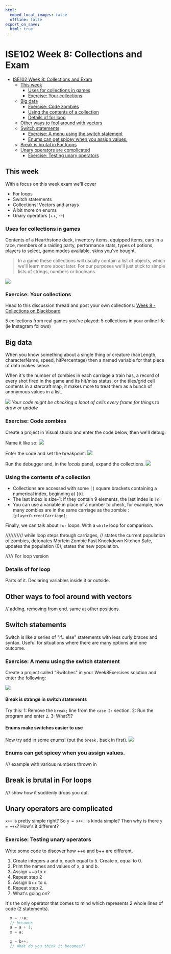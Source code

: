 ```yaml
---
html:
  embed_local_images: false
  offline: false
export_on_save:
  html: true
---
```

# ISE102 Week 8: Collections and Exam

<!-- @import "[TOC]" {cmd="toc" depthFrom=1 depthTo=3 orderedList=false} -->

<!-- code_chunk_output -->

- [ISE102 Week 8: Collections and Exam](#ise102-week-8-collections-and-exam)
  - [This week](#this-week)
    - [Uses for collections in games](#uses-for-collections-in-games)
    - [Exercise: Your collections](#exercise-your-collections)
  - [Big data](#big-data)
    - [Exercise: Code zombies](#exercise-code-zombies)
    - [Using the contents of a collection](#using-the-contents-of-a-collection)
    - [Details of for loop](#details-of-for-loop)
  - [Other ways to fool around with vectors](#other-ways-to-fool-around-with-vectors)
  - [Switch statements](#switch-statements)
    - [Exercise: A menu using the switch statement](#exercise-a-menu-using-the-switch-statement)
    - [Enums can get spicey when you assign values.](#enums-can-get-spicey-when-you-assign-values)
  - [Break is brutal in For loops](#break-is-brutal-in-for-loops)
  - [Unary operators are complicated](#unary-operators-are-complicated)
    - [Exercise: Testing unary operators](#exercise-testing-unary-operators)

<!-- /code_chunk_output -->

## This week

With a focus on this week exam we'll cover
- For loops
- Switch statements
- Collections! Vectors and arrays
- A bit more on enums
- Unary operators (++, --)

### Uses for collections in games

Contents of a Hearthstone deck, inventory items, equipped items, cars in a race, members of a raiding party, performance stats, types of potions, players to select, game modes available, skins you've bought.

> In a game these collections will usually contain a list of objects, which we'll learn more about later. For our purposes we'll just stick to simple lists of strings, numbers or booleans.

![](assets/week8/smash_player_select.jpg)


### Exercise: Your collections

Head to this discussion thread and post your own collections:
[Week 8 - Collections on Blackboard](https://laureate-au.blackboard.com/webapps/discussionboard/do/message?action=list_messages&course_id=_76681_1&nav=discussion_board_entry&conf_id=_114402_1&forum_id=_728750_1&message_id=_1856292_1)

5 collections from real games you've played:
5 collections in your online life (ie Instagram follows)

## Big data

When you know something about a single thing or creature (hairLength, characterName, speed, hitPercentage) then a named variable for that piece of data makes sense. 

When it's the number of zombies in each carriage a train has, a record of every shot fired in the game and its hit/miss status, or the tiles/grid cell contents in a starcraft map, it makes more to treat them as a bunch of anonymous values in a list.

![](assets/week8/tiles_map_sc2.jpg)
_Your code might be checking a looot of cells every frame for things to draw or update_

### Exercise: Code zombies

Create a project in Visual studio and enter the code below, then we'll debug.

Name it like so:
![](assets/week8/project_defining_zombie_population.png)

Enter the code and set the breakpoint:
![](assets/week8/code_defining_collections_carriageZombies.png)

Run the debugger and, in the _locals_ panel,  expand the collections.
![](assets/week8/debugger_locals_carriageZombies.png)

### Using the contents of a collection

- Collections are accessed with some `[]` square brackets containing a numerical index, beginning at `[0]`.
- The last index is size-1: if they contain 9 elements, the last index is `[8]`
- You can use a variable in place of a number to check, for example, how many zombies are in the same carriage as the zombie : `[playerCurrentCarriage]`;

Finally, we can talk about `for` loops. With a `while` loop for comparison.

/////////// while loop steps through carriages, 
// states the current population of zombies, detonates Mortein Zombie Fast Knockdown Kitchen Safe, updates the population (0), states the new population.

///// For loop version

### Details of for loop
Parts of it. Declaring variables inside it or outside. 

## Other ways to fool around with vectors

// adding, removing from end. same at other positions.

## Switch statements

Switch is like a series of "if.. else" statements with less curly braces and syntax. Useful for situations where there are many options and one outcome.

### Exercise: A menu using the switch statement
Create a project called "Switches" in your Week8Exercises solution and enter the following:

![](assets/week8/code_switches_menu.png)

#### Break is strange in switch statements

Try this:
1: Remove the `break;` line from the `case 2:` section.
2: Run the program and enter `2`.
3: What?!?

#### Enums make switches easier to use

Now try add in some enums! (put the `break;` back in first).
![](assets/week8/code_switches_enums.png)

### Enums can get spicey when you assign values.

/// example with various  numbers thrown in

## Break is brutal in For loops

/// show how it suddenly drops you out.

## Unary operators are complicated

`x++` is pretty simple right? 
So `y = x++;` is kinda simple?
Then why is there `y = ++x`? How's it different?

### Exercise: Testing unary operators

Write some code to discover how ++a and b++ are different.
1. Create integers a and b, each equal to 5. Create x, equal to 0.
2. Print the names and values of x, a and b.
2. Assign ++a to x
3. Repeat step 2
4. Assign b++ to x. 
5. Repeat step 2.
6. What's going on?

It's the only operator that comes to mind which represents 2 whole lines of code (2 statements).
```cpp 
  x = ++a;
  // becomes
  a = a + 1;
  x = a;

  x = b++;
  // What do you think it becomes??
```
